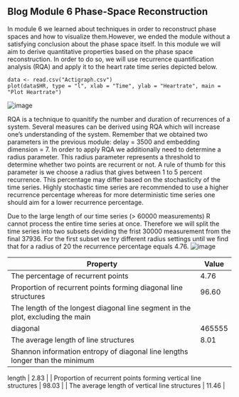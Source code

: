 ## Blog Module 6 Phase-Space Reconstruction

In module 6 we learned about techniques in order to reconstruct phase spaces and how to visualize them.However, we ended the module without a satisfying conclusion about the phase space itself.
In this module we will aim to derive quantitative properties based on the phase space reconstruction.
In order to do so, we will use recurrence quantification analysis (RQA) and apply it to the heart rate time series depicted below. 

``` 
data <- read.csv("Actigraph.csv")
plot(data$HR, type = "l", xlab = "Time", ylab = "Heartrate", main = "Plot Heartrate")
```
![image](https://user-images.githubusercontent.com/78364132/169966096-dedcb539-49d0-439b-a297-0ced221ff2a7.png)

RQA is a technique to quanitify the number and duration of recurrences of a system. Several measures can be derived using RQA which will increase one’s understanding of the system.
Remember that we obtained two parameters in the previous module: delay = 3500 and embedding dimension = 7. In order to apply RQA we additionally need to determine a radius parameter. This radius parameter represents a threshold to determine whether two points are recurrent or not. A rule of thumb for this parameter is we choose a radius that gives between 1 to 5 percent recurrence. This percentage may differ based on the stochasticity of the time series. Highly stochastic time series are recommended to use a higher recurrence percentage whereas for more deterministic time series one should aim for a lower recurrence percentage.

Due to the large length of our time series (> 60000 measurements) R cannot process the entire time series at once. Therefore we will split the time series into two subsets deviding the frist 30000 measurement from the final 37936. For the first subset we try different radius settings until we find that for a radius of 20 the recurrence percentage equals 4.76. 
![image](https://user-images.githubusercontent.com/78364132/169988376-45ebc4c0-9f23-42a4-84f3-db9eb12309f9.png)

| Property  | Value |
| ------------- | ------------- |
| The percentage of recurrent points| 4.76 |
| Proportion of recurrent points forming diagonal line structures| 96.60 |
| The length of the longest diagonal line segment in the plot, excluding the main
diagonal  | 465555  |
| The average length of line structures  | 8.01  |
| Shannon information entropy of diagonal line lengths longer than the minimum
length
  | 2.83  |
| Proportion of recurrent points forming vertical line structures  | 98.03  |
| The average length of vertical line structures  | 11.46  |

